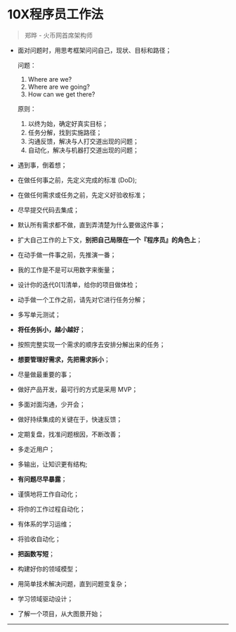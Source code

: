 # 10X程序员工作法

> 郑晔 - 火币网首席架构师

* 面对问题时，用思考框架问问自己，现状、目标和路径；

  问题：
    1. Where are we?
    2. Where are we going?
    3. How can we get there?

  原则：
    1. 以终为始，确定好真实目标；
    2. 任务分解，找到实施路径；
    3. 沟通反馈，解决与人打交道出现的问题；
    4. 自动化，解决与机器打交道出现的问题；

* 遇到事，倒着想；

* 在做任何事之前，先定义完成的标准 (DoD);

* 在做任何需求或任务之前，先定义好验收标准；

* 尽早提交代码去集成；

* 默认所有需求都不做，直到弄清楚为什么要做这件事；

* 扩大自己工作的上下文，**别把自己局限在一个『程序员』的角色上**；

* 在动手做一件事之前，先推演一番；

* 我的工作是不是可以用数字来衡量；

* 设计你的迭代0[1]清单，给你的项目做体检；

* 动手做一个工作之前，请先对它进行任务分解；

* 多写单元测试；

* **将任务拆小，越小越好**；

* 按照完整实现一个需求的顺序去安排分解出来的任务；

* **想要管理好需求，先把需求拆小**；

* 尽量做最重要的事；

* 做好产品开发，最可行的方式是采用 MVP；

* 多面对面沟通，少开会；

* 做好持续集成的关键在于，快速反馈；

* 定期复盘，找准问题根因，不断改善；

* 多走近用户；
* 多输出，让知识更有结构;

* **有问题尽早暴露**；

* 谨慎地将工作自动化；

* 将你的工作过程自动化；

* 有体系的学习运维；

* 将验收自动化；

* **把函数写短**；

* 构建好你的领域模型；

* 用简单技术解决问题，直到问题变复杂；

* 学习领域驱动设计；

* 了解一个项目，从大图景开始；



[^1]: 我们可以把它理解成开发的准备阶段，[迭代0清单](/images/preparation-list.jpg)



---

